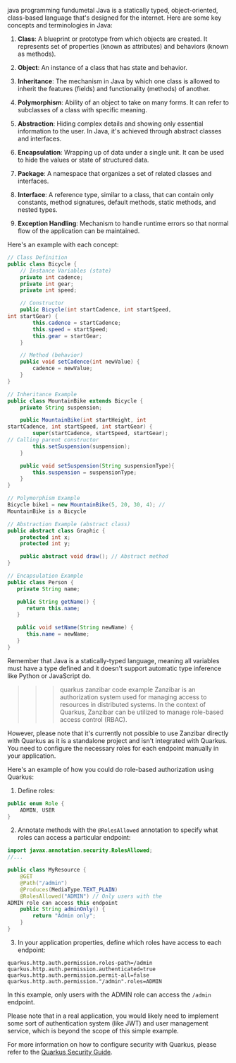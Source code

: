 java programming fundumetal
Java is a statically typed, object-oriented,
class-based language that's designed for the
internet. Here are some key concepts and
terminologies in Java:

1. **Class**: A blueprint or prototype from which
objects are created. It represents set of properties
(known as attributes) and behaviors (known as
methods).

2. **Object**: An instance of a class that has state
and behavior.

3. **Inheritance**: The mechanism in Java by which
one class is allowed to inherit the features (fields)
and functionality (methods) of another.

4. **Polymorphism**: Ability of an object to take on
many forms. It can refer to subclasses of a class
with specific meaning.

5. **Abstraction**: Hiding complex details and
showing only essential information to the user. In
Java, it's achieved through abstract classes and
interfaces.

6. **Encapsulation**: Wrapping up of data under a
single unit. It can be used to hide the values or
state of structured data.

7. **Package**: A namespace that organizes a set of
related classes and interfaces.

8. **Interface**: A reference type, similar to a
class, that can contain only constants, method
signatures, default methods, static methods, and
nested types.

9. **Exception Handling**: Mechanism to handle
runtime errors so that normal flow of the application
can be maintained.

Here's an example with each concept:

```java
// Class Definition
public class Bicycle {
    // Instance Variables (state)
    private int cadence;
    private int gear;
    private int speed;

    // Constructor
    public Bicycle(int startCadence, int startSpeed,
int startGear) {
        this.cadence = startCadence;
        this.speed = startSpeed;
        this.gear = startGear;
    }

    // Method (behavior)
    public void setCadence(int newValue) {
        cadence = newValue;
    }
}

// Inheritance Example
public class MountainBike extends Bicycle {
    private String suspension;

    public MountainBike(int startHeight, int
startCadence, int startSpeed, int startGear) {
        super(startCadence, startSpeed, startGear);
// Calling parent constructor
        this.setSuspension(suspension);
    }

    public void setSuspension(String suspensionType){
        this.suspension = suspensionType;
    }
}

// Polymorphism Example
Bicycle bike1 = new MountainBike(5, 20, 30, 4); //
MountainBike is a Bicycle

// Abstraction Example (abstract class)
public abstract class Graphic {
    protected int x;
    protected int y;

    public abstract void draw(); // Abstract method
}

// Encapsulation Example
public class Person {
   private String name;

   public String getName() {
      return this.name;
   }

   public void setName(String newName) {
      this.name = newName;
   }
}
```
Remember that Java is a statically-typed language,
meaning all variables must have a type defined and it
doesn't support automatic type inference like Python
or JavaScript do.


>>> quarkus zanzibar code example
Zanzibar is an authorization system used for managing
access to resources in distributed systems. In the
context of Quarkus, Zanzibar can be utilized to
manage role-based access control (RBAC).

However, please note that it's currently not possible
to use Zanzibar directly with Quarkus as it is a
standalone project and isn't integrated with Quarkus.
You need to configure the necessary roles for each
endpoint manually in your application.

Here's an example of how you could do role-based
authorization using Quarkus:

1. Define roles:
```java
public enum Role {
    ADMIN, USER
}
```

2. Annotate methods with the `@RolesAllowed`
annotation to specify what roles can access a
particular endpoint:

```java
import javax.annotation.security.RolesAllowed;
//...

public class MyResource {
    @GET
    @Path("/admin")
    @Produces(MediaType.TEXT_PLAIN)
    @RolesAllowed("ADMIN") // Only users with the
ADMIN role can access this endpoint
    public String adminOnly() {
        return "Admin only";
    }
}
```
3. In your application properties, define which roles
have access to each endpoint:

```properties
quarkus.http.auth.permission.roles-path=/admin
quarkus.http.auth.permission.authenticated=true
quarkus.http.auth.permission.permit-all=false
quarkus.http.auth.permission."/admin".roles=ADMIN
```
In this example, only users with the ADMIN role can
access the `/admin` endpoint.

Please note that in a real application, you would
likely need to implement some sort of authentication
system (like JWT) and user management service, which
is beyond the scope of this simple example.

For more information on how to configure security
with Quarkus, please refer to the [Quarkus Security
Guide](https://quarkus.io/guides/security).